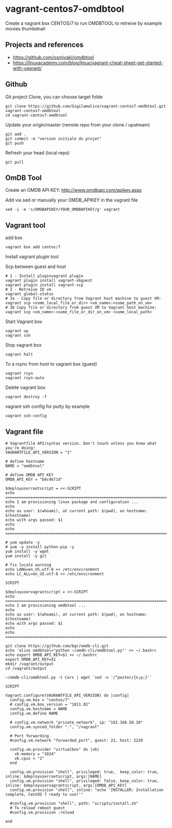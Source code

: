 # vagrant-centos7-omdbtool

Create a vagrant box CENTOS/7 to run OMDBTOOL to retreive by example movies thumbdnail

## Projects and references

* <https://github.com/osmiyaki/omdbtool>
* <https://linuxacademy.com/blog/linux/vagrant-cheat-sheet-get-started-with-vagrant/>

## Github

Git project Clone, you can choose target folde

``` shell
git clone https://github.com/Gigilamalice/vagrant-centos7-omdbtool.git vagrant-centos7-omdbtool
cd vagrant-centos7-omdbtool
```

Update your origin/master (remote repo from your clone / upstream)

```shell
git add .
git commit -m "version initiale du projet"
git push
```

Refresh your head (local repo)

```shell
git pull
```

## OmDB Tool

Create an OMDB API KEY: <http://www.omdbapi.com/apikey.aspx>

Add via sed or manually your OMDB_APIKEY in the vagrant file  

```shell
sed -i -e 's/OMDBAPIKEY/YOUR_OMDBAPIKEY/g' vagrant
```

## Vagrant tool

add box

```shell
vagrant box add centos/7
```

Install vagrant plugin tool

Scp between guest and host

```shell
# 1 - Install pluginvagrant plugin
vagrant plugin install vagrant-vbguest
vagrant plugin install vagrant-scp
# 2 - Retreive ID vm
vagrant global-status
# 3a - Copy file or directory from Vagrant host machine to guest VM:
vagrant scp <some_local_file_or_dir> <vm_name>:<some_path_on_vm>
# 3b Copy file or directory from guest VM to Vagrant host machine:
vagrant scp <vm_name>:<some_file_or_dir_on_vm> <some_local_path>
```

Start Vagrant box

```shell
vagrant up
vagrant ssh
```

Stop vagrant box

```shell
vagrant halt
```

To a rsync from host to vagrant box (guest)

```shell
vagrant rsyn
vagrant rsyn-auto
```

Delete vagrant box

```shell
vagrant destroy -f
```

vagrant ssh config for putty by example

```shell
vagrant ssh-config
```

## Vagrant file

```shell
# Vagrantfile API/syntax version. Don't touch unless you know what you're doing!
VAGRANTFILE_API_VERSION = "2"

# define hostname
NAME = "omdbtool"

# define OMDB API KEY
OMDB_API_KEY = "b8c4671d"

$deployuserrootscript = <<-SCRIPT
echo ================================================================================
echo I am provisioning linux package and configuration ...
echo
echo as user: $(whoami), at current path: $(pwd), on hostname: $(hostname)
echo with args passed: $1
echo
echo ================================================================================

# yum update -y
# yum -y install python-pip -y
yum install -y wget
yum install -y git

# fix locale warning
echo LANG=en_US.utf-8 >> /etc/environment
echo LC_ALL=en_US.utf-8 >> /etc/environment

SCRIPT

$deployuservagrantscript = <<-SCRIPT
echo ================================================================================
echo I am provisioning omdbtool ...
echo
echo as user: $(whoami), at current path: $(pwd), on hostname: $(hostname)
echo with args passed: $1
echo  
echo ================================================================================

git clone https://github.com/bgr/omdb-cli.git
echo 'alias omdbtool="python ~/omdb-cli/omdbtool.py"' >> ~/.bashrc
echo export OMDB_API_KEY=$1 >> ~/.bashrc
export OMDB_API_KEY=$1
mkdir /vagrant/output
cd /vagrant/output

~/omdb-cli/omdbtool.py -t Cars | wget `sed -n '/^poster/{n;p;}'`

SCRIPT

Vagrant.configure(VAGRANTFILE_API_VERSION) do |config|
  config.vm.box = "centos/7"
  # config.vm.box_version = "1811.02"
  config.vm.hostname = NAME
  config.vm.define NAME

  # config.vm.network "private_network", ip: "192.168.50.10"
  config.vm.synced_folder ".", "/vagrant"
  
  # Port forwarding
  #config.vm.network "forwarded_port", guest: 22, host: 2220

  config.vm.provider "virtualbox" do |vb|
    vb.memory = "1024"
    vb.cpus = "2"
  end

  config.vm.provision "shell", privileged: true,  keep_color: true, inline: $deployuserrootscript, args:[NAME]
  config.vm.provision "shell", privileged: false, keep_color: true, inline: $deployuservagrantscript, args:[OMDB_API_KEY]
  config.vm.provision "shell", inline: "echo 'INSTALLER: Installation complete, CentOS 7 ready to use!'"
  
  #config.vm.provision "shell", path: "scripts/install.sh"
  # To reload reboot guest 
  #config.vm.provision :reload

end

```